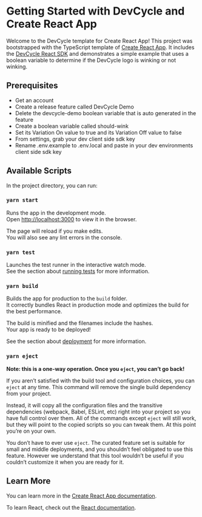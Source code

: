 # Getting Started with DevCycle and Create React App

Welcome to the DevCycle template for Create React App! This project was bootstrapped with the TypeScript template of [Create React App](https://github.com/facebook/create-react-app). It includes the [DevCycle React SDK](https://docs.devcycle.com/sdk/client-side-sdks/react) and demonstrates a simple example that uses a boolean variable to determine if the DevCycle logo is winking or not winking.

## Prerequisites

- Get an account
- Create a release feature called DevCycle Demo
- Delete the devcycle-demo boolean variable that is auto generated in the feature
- Create a boolean variable called should-wink
- Set its Variation On value to true and its Variation Off value to false
- From settings, grab your dev client side sdk key
- Rename .env.example to .env.local and paste in your dev environments client side sdk key

## Available Scripts

In the project directory, you can run:

### `yarn start`

Runs the app in the development mode.\
Open [http://localhost:3000](http://localhost:3000) to view it in the browser.

The page will reload if you make edits.\
You will also see any lint errors in the console.

### `yarn test`

Launches the test runner in the interactive watch mode.\
See the section about [running tests](https://facebook.github.io/create-react-app/docs/running-tests) for more information.

### `yarn build`

Builds the app for production to the `build` folder.\
It correctly bundles React in production mode and optimizes the build for the best performance.

The build is minified and the filenames include the hashes.\
Your app is ready to be deployed!

See the section about [deployment](https://facebook.github.io/create-react-app/docs/deployment) for more information.

### `yarn eject`

**Note: this is a one-way operation. Once you `eject`, you can’t go back!**

If you aren’t satisfied with the build tool and configuration choices, you can `eject` at any time. This command will remove the single build dependency from your project.

Instead, it will copy all the configuration files and the transitive dependencies (webpack, Babel, ESLint, etc) right into your project so you have full control over them. All of the commands except `eject` will still work, but they will point to the copied scripts so you can tweak them. At this point you’re on your own.

You don’t have to ever use `eject`. The curated feature set is suitable for small and middle deployments, and you shouldn’t feel obligated to use this feature. However we understand that this tool wouldn’t be useful if you couldn’t customize it when you are ready for it.

## Learn More

You can learn more in the [Create React App documentation](https://facebook.github.io/create-react-app/docs/getting-started).

To learn React, check out the [React documentation](https://reactjs.org/).
